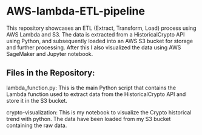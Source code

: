 # AWS-lambda-ETL-pipeline
This repository showcases an ETL (Extract, Transform, Load) process using AWS Lambda and S3. The data is extracted from a HistoricalCrypto API using Python, and subsequently loaded into an AWS S3 bucket for storage and further processing.
After this I also visualized the data using AWS SageMaker and Jupyter notebook.

## Files in the Repository:
lambda_function.py: This is the main Python script that contains the Lambda function used to extract data from the HistoricalCrypto API and store it in the S3 bucket.

crypto-visualization: This is my notebook to visualize the Crypto historical trend with python. The data have been loaded from my S3 bucket containing the raw data.
